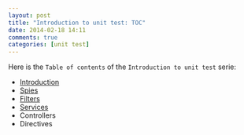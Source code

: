 ```yaml
---
layout: post
title: "Introduction to unit test: TOC"
date: 2014-02-18 14:11
comments: true
categories: [unit test]
---
```


Here is the `Table of contents` of the `Introduction to unit test` serie:

* [Introduction](/blog/2014/02/introduction-to-unit-test-introduction)
* [Spies](/blog/2014/03/introduction-to-unit-test-spies)
* [Filters](/blog/2014/04/introduction-to-unit-test-filters)
* [Services](/blog/2014/06/introduction-to-unit-test-services)
* Controllers
* Directives